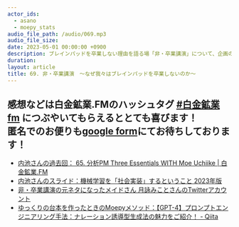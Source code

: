 ```yaml
---
actor_ids:
  - asano
  - moepy_stats 
audio_file_path: /audio/069.mp3
audio_file_size: 
date: 2023-05-01 00:00:00 +0900
description: ブレインパッドを卒業しない理由を語る場「非・卒業講演」について、企画の経緯や当日の感想を主催者の内池さんに伺いました！
duration: 
layout: article
title: 69. 非・卒業講演　〜なぜ我々はブレインパッドを卒業しないのか〜
---
```

感想などは白金鉱業.FMのハッシュタグ [#白金鉱業fm](https://twitter.com/search?q=%23%E7%99%BD%E9%87%91%E9%89%B1%E6%A5%ADfm&src=typed_query) につぶやいてもらえるととても喜びます！  
匿名でのお便りも[google form](https://forms.gle/pRVNhjrhk8F88T228)にてお待ちしております！  
---
- [内池さんの過去回： 65. 分析PM Three Essentials WITH Moe Uchiike | 白金鉱業.FM](https://shirokane-kougyou.github.io/episode/65)
- [内池さんのスライド：機械学習を「社会実装」するということ 2023年版 ](https://speakerdeck.com/moepy_stats/social-implementation-of-machine-learning-2023)
- [非・卒業講演の元ネタになったメイドさん 月詠みことさんのTwitterアカウント](https://twitter.com/mimimi_ofuton/status/1533077608572694529?s=20)
- [ゆっくりの台本を作ったときのMoepyメソッド：【GPT-4】プロンプトエンジニアリング手法：ナレーション誘導型生成法の魅力をご紹介！ - Qiita](https://qiita.com/moepy_stats/items/eb531aa2fe4ddfcd1643)
